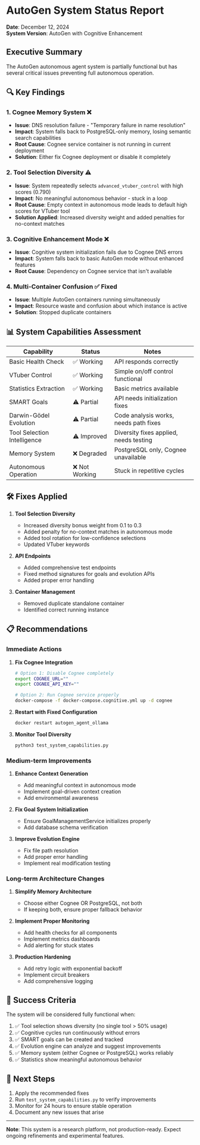 # AutoGen System Status Report

**Date**: December 12, 2024  
**System Version**: AutoGen with Cognitive Enhancement

## Executive Summary

The AutoGen autonomous agent system is partially functional but has several critical issues preventing full autonomous operation.

## 🔍 Key Findings

### 1. **Cognee Memory System** ❌
- **Issue**: DNS resolution failure - "Temporary failure in name resolution"
- **Impact**: System falls back to PostgreSQL-only memory, losing semantic search capabilities
- **Root Cause**: Cognee service container is not running in current deployment
- **Solution**: Either fix Cognee deployment or disable it completely

### 2. **Tool Selection Diversity** ⚠️
- **Issue**: System repeatedly selects `advanced_vtuber_control` with high scores (0.790)
- **Impact**: No meaningful autonomous behavior - stuck in a loop
- **Root Cause**: Empty context in autonomous mode leads to default high scores for VTuber tool
- **Solution Applied**: Increased diversity weight and added penalties for no-context matches

### 3. **Cognitive Enhancement Mode** ❌
- **Issue**: Cognitive system initialization fails due to Cognee DNS errors
- **Impact**: System falls back to basic AutoGen mode without enhanced features
- **Root Cause**: Dependency on Cognee service that isn't available

### 4. **Multi-Container Confusion** ✅ Fixed
- **Issue**: Multiple AutoGen containers running simultaneously
- **Impact**: Resource waste and confusion about which instance is active
- **Solution**: Stopped duplicate containers

## 📊 System Capabilities Assessment

| Capability | Status | Notes |
|------------|--------|-------|
| Basic Health Check | ✅ Working | API responds correctly |
| VTuber Control | ✅ Working | Simple on/off control functional |
| Statistics Extraction | ✅ Working | Basic metrics available |
| SMART Goals | ⚠️ Partial | API needs initialization fixes |
| Darwin-Gödel Evolution | ⚠️ Partial | Code analysis works, needs path fixes |
| Tool Selection Intelligence | ⚠️ Improved | Diversity fixes applied, needs testing |
| Memory System | ❌ Degraded | PostgreSQL only, Cognee unavailable |
| Autonomous Operation | ❌ Not Working | Stuck in repetitive cycles |

## 🛠️ Fixes Applied

1. **Tool Selection Diversity**
   - Increased diversity bonus weight from 0.1 to 0.3
   - Added penalty for no-context matches in autonomous mode
   - Added tool rotation for low-confidence selections
   - Updated VTuber keywords

2. **API Endpoints**
   - Added comprehensive test endpoints
   - Fixed method signatures for goals and evolution APIs
   - Added proper error handling

3. **Container Management**
   - Removed duplicate standalone container
   - Identified correct running instance

## 📋 Recommendations

### Immediate Actions

1. **Fix Cognee Integration**
   ```bash
   # Option 1: Disable Cognee completely
   export COGNEE_URL=""
   export COGNEE_API_KEY=""
   
   # Option 2: Run Cognee service properly
   docker-compose -f docker-compose.cognitive.yml up -d cognee
   ```

2. **Restart with Fixed Configuration**
   ```bash
   docker restart autogen_agent_ollama
   ```

3. **Monitor Tool Diversity**
   ```bash
   python3 test_system_capabilities.py
   ```

### Medium-term Improvements

1. **Enhance Context Generation**
   - Add meaningful context in autonomous mode
   - Implement goal-driven context creation
   - Add environmental awareness

2. **Fix Goal System Initialization**
   - Ensure GoalManagementService initializes properly
   - Add database schema verification

3. **Improve Evolution Engine**
   - Fix file path resolution
   - Add proper error handling
   - Implement real modification testing

### Long-term Architecture Changes

1. **Simplify Memory Architecture**
   - Choose either Cognee OR PostgreSQL, not both
   - If keeping both, ensure proper fallback behavior

2. **Implement Proper Monitoring**
   - Add health checks for all components
   - Implement metrics dashboards
   - Add alerting for stuck states

3. **Production Hardening**
   - Add retry logic with exponential backoff
   - Implement circuit breakers
   - Add comprehensive logging

## 🎯 Success Criteria

The system will be considered fully functional when:

1. ✅ Tool selection shows diversity (no single tool > 50% usage)
2. ✅ Cognitive cycles run continuously without errors
3. ✅ SMART goals can be created and tracked
4. ✅ Evolution engine can analyze and suggest improvements
5. ✅ Memory system (either Cognee or PostgreSQL) works reliably
6. ✅ Statistics show meaningful autonomous behavior

## 🚀 Next Steps

1. Apply the recommended fixes
2. Run `test_system_capabilities.py` to verify improvements
3. Monitor for 24 hours to ensure stable operation
4. Document any new issues that arise

---

**Note**: This system is a research platform, not production-ready. Expect ongoing refinements and experimental features.